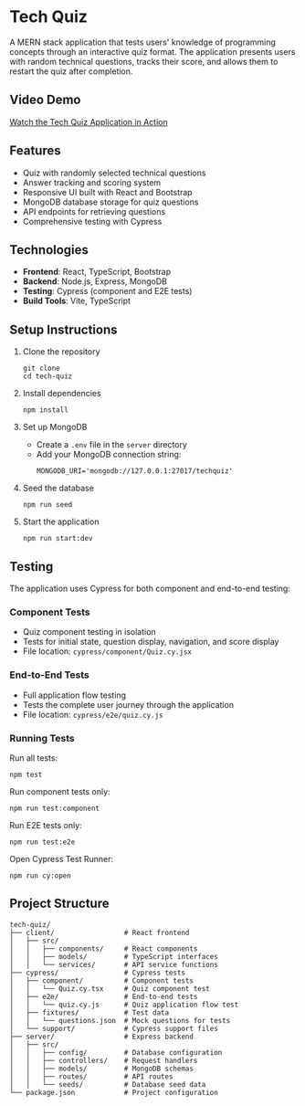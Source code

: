 # Tech Quiz

A MERN stack application that tests users' knowledge of programming concepts through an interactive quiz format. The application presents users with random technical questions, tracks their score, and allows them to restart the quiz after completion.

## Video Demo

[Watch the Tech Quiz Application in Action](https://drive.google.com/file/d/1oZyin3BYmQ50_U1JtHIc1F6rCgQcWa4c/view?usp=sharing)

## Features

- Quiz with randomly selected technical questions
- Answer tracking and scoring system
- Responsive UI built with React and Bootstrap
- MongoDB database storage for quiz questions
- API endpoints for retrieving questions
- Comprehensive testing with Cypress

## Technologies

- **Frontend**: React, TypeScript, Bootstrap
- **Backend**: Node.js, Express, MongoDB
- **Testing**: Cypress (component and E2E tests)
- **Build Tools**: Vite, TypeScript

## Setup Instructions

1. Clone the repository
   ```
   git clone 
   cd tech-quiz
   ```

2. Install dependencies
   ```
   npm install
   ```

3. Set up MongoDB
   - Create a `.env` file in the `server` directory
   - Add your MongoDB connection string:
     ```
     MONGODB_URI='mongodb://127.0.0.1:27017/techquiz'
     ```

4. Seed the database
   ```
   npm run seed
   ```

5. Start the application
   ```
   npm run start:dev
   ```

## Testing

The application uses Cypress for both component and end-to-end testing:

### Component Tests
- Quiz component testing in isolation
- Tests for initial state, question display, navigation, and score display
- File location: `cypress/component/Quiz.cy.jsx`

### End-to-End Tests
- Full application flow testing
- Tests the complete user journey through the application
- File location: `cypress/e2e/quiz.cy.js`

### Running Tests

Run all tests:
```
npm test
```

Run component tests only:
```
npm run test:component
```

Run E2E tests only:
```
npm run test:e2e
```

Open Cypress Test Runner:
```
npm run cy:open
```

## Project Structure

```
tech-quiz/
├── client/                 # React frontend
│   ├── src/
│   │   ├── components/     # React components
│   │   ├── models/         # TypeScript interfaces
│   │   └── services/       # API service functions
├── cypress/                # Cypress tests
│   ├── component/          # Component tests
│   │   └── Quiz.cy.tsx     # Quiz component test
│   ├── e2e/                # End-to-end tests
│   │   └── quiz.cy.js      # Quiz application flow test
│   ├── fixtures/           # Test data
│   │   └── questions.json  # Mock questions for tests
│   └── support/            # Cypress support files
├── server/                 # Express backend
│   ├── src/
│   │   ├── config/         # Database configuration
│   │   ├── controllers/    # Request handlers
│   │   ├── models/         # MongoDB schemas
│   │   ├── routes/         # API routes
│   │   └── seeds/          # Database seed data
└── package.json            # Project configuration
```
